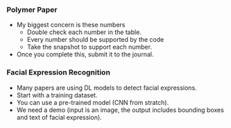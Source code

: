 ### Polymer Paper
* My biggest concern is these numbers
    * Double check each number in the table. 
    * Every number should be supported by the code
    * Take the snapshot to support each number. 
* Once you complete this, submit it to the journal.


### Facial Expression Recognition

* Many papers are using DL models to detect facial expressions. 
* Start with a training dataset. 
* You can use a pre-trained model (CNN from stratch).
* We need a demo (input is an image, the output includes bounding boxes and text of facial expression). 